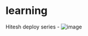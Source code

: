 # learning
Hitesh deploy series - 
![image](https://github.com/user-attachments/assets/66624a5f-859b-4268-b74c-fd4a21790b5e)
